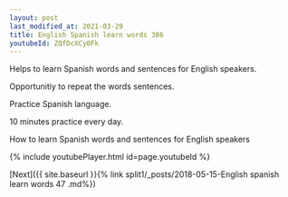 ```yaml
---
layout: post
last_modified_at: 2021-03-29
title: English Spanish learn words 386 
youtubeId: ZQfDcXCy0Fk
---
```

 
 
Helps to learn Spanish words and sentences for English speakers.

Opportunitiy to repeat the words sentences. 

Practice Spanish language. 
 
10 minutes practice every day. 
 
How to learn Spanish words and sentences for English speakers 
 
{% include youtubePlayer.html id=page.youtubeId %}
 
 
[Next]({{ site.baseurl }}{% link  split1/_posts/2018-05-15-English spanish learn words 47 .md%})
 
